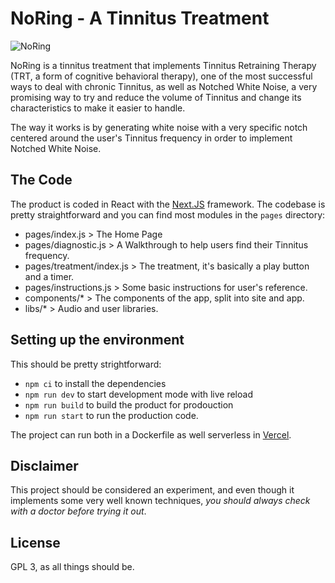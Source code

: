 # NoRing - A Tinnitus Treatment

![NoRing](https://noring.vijayrs.com/static/social/home-en.png)

NoRing is a tinnitus treatment that implements Tinnitus Retraining Therapy (TRT, a form of cognitive behavioral therapy), one of the most successful ways to deal with chronic Tinnitus, as well as Notched White Noise, a very promising way to try and reduce the volume of Tinnitus and change its characteristics to make it easier to handle.

The way it works is by generating white noise with a very specific notch centered around the user's Tinnitus frequency in order to implement Notched White Noise.

## The Code

The product is coded in React with the [Next.JS](https://nextjs.org/) framework. The codebase is pretty straightforward and you can find most modules in the `pages` directory:

- pages/index.js > The Home Page
- pages/diagnostic.js > A Walkthrough to help users find their Tinnitus frequency.
- pages/treatment/index.js > The treatment, it's basically a play button and a timer.
- pages/instructions.js > Some basic instructions for user's reference.
- components/\* > The components of the app, split into site and app.
- libs/\* > Audio and user libraries.

## Setting up the environment

This should be pretty strightforward:

- `npm ci` to install the dependencies
- `npm run dev` to start development mode with live reload
- `npm run build` to build the product for prodouction
- `npm run start` to run the production code.

The project can run both in a Dockerfile as well serverless in [Vercel](https://vercel.com).

## Disclaimer

This project should be considered an experiment, and even though it implements some very well known techniques, _you should always check with a doctor before trying it out_.

## License

GPL 3, as all things should be.

